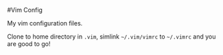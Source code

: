 #Vim Config

My vim configuration files.

Clone to home directory in `.vim`, simlink `~/.vim/vimrc` to `~/.vimrc` and you are good to go!

